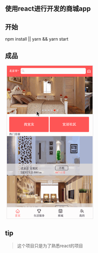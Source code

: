 ## 使用react进行开发的商城app

## 开始
npm install || yarn && yarn start

## 成品

![成品](assets/enjoy.gif)

## tip

> 这个项目只是为了熟悉react的项目